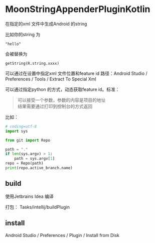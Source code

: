 # MoonStringAppenderPluginKotlin

在指定的xml 文件中生成Android 的string

比如你的string 为

```
"hello"
```

会被替换为

```
getString(R.string.xxxx)
```

可以通过在设置中指定xml 文件位置和feature id
路径：Android Studio / Preferences / Tools / Extract To Special Xml

可以通过指定python 的方式，动态获取feature id。标准：
>可以接受一个参数，参数的内容是项目的地址\
结果需要通过打印到控制台的方式返回

比如：

```python
# coding=utf-8
import sys

from git import Repo

path = "."
if len(sys.argv) > 1:
    path = sys.argv[1]
repo = Repo(path)
print(repo.active_branch.name)
```

## build

使用Jetbrains  Idea 编译

打包： Tasks/intellij/buildPlugin

## install

Android Studio / Preferences / Plugin / Install from Disk

